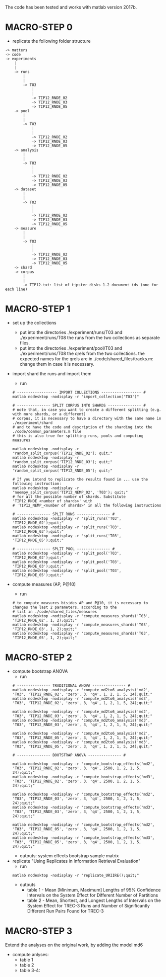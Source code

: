 The code has been tested and works with matlab version 2017b.

# MACRO-STEP 0
* replicate the following folder structure
```
-> matters
-> code
-> experiments
	|
	|
	-> runs
		|
		|
		-> TO3
			|
			|
			-> TIP12_RNDE_02
			-> TIP12_RNDE_03
			-> TIP12_RNDE_05
	-> pool
		|
		|
		-> TO3
			|
			|
			-> TIP12_RNDE_02
			-> TIP12_RNDE_03
			-> TIP12_RNDE_05
	-> analysis
		|
		|
		-> TO3
			|
			|
			-> TIP12_RNDE_02
			-> TIP12_RNDE_03
			-> TIP12_RNDE_05
	-> dataset
		|
		|
		-> TO3
			|
			|
			-> TIP12_RNDE_02
			-> TIP12_RNDE_03
			-> TIP12_RNDE_05
	-> measure
		|
		|
		-> TO3
			|
			|
			-> TIP12_RNDE_02
			-> TIP12_RNDE_03
			-> TIP12_RNDE_05
	-> shard
	-> corpus
		|
		|
		-> TIP12.txt: list of tipster disks 1-2 document ids (one for each line)
```

# MACRO-STEP 1
* set up the collections 
	* put into the directories ./experiment/runs/T03 and ./experiment/runs/T08 the runs from the two collections as separate files.
	* put into the directories ./experiment/pool/T03 and ./experiment/runs/T08 the qrels from the two collections. the expected names for the qrels are in ./code/shared_files/tracks.m: change them in case it is necessary.
* import shard the runs and import them
	* run
	
	```
	# ------------------ IMPORT COLLECTIONS ------------------ #
	matlab nodesktop -nodisplay -r "import_collection('T03')"
	
	# --------------- SPLIT CORPUS INTO SHARDS --------------- #
	# note that, in case you want to create a different splitting (e.g. with more shards, or a different)
	# corpus, it is necessary to have a directory with the same name in ./experiment/shard
	# and to have the code and description of the sharding into the ./code/common_parameters.m file
	# this is also true for splitting runs, pools and computing measures
	
	matlab nodesktop -nodisplay -r "random_split_corpus('TIP12_RNDE_02'); quit;"
	matlab nodesktop -nodisplay -r "random_split_corpus('TIP12_RNDE_03'); quit;"
	matlab nodesktop -nodisplay -r "random_split_corpus('TIP12_RNDE_05'); quit;"
	
	# If you intend to replicate the results found in ... use the following instruction:
	matlab nodesktop -nodisplay -r "noempy_split_corpus('TIP12_NEMP_02', 'T03'); quit;"
	# for all the possible number of shards. Substitute 'TIP12_RNDE_<number of shards>' with 
	# 'TIP12_NEMP_<number of shards>' in all the following instructions
		
	# --------------- SPLIT RUNS --------------- #
	matlab nodesktop -nodisplay -r "split_runs('T03', 'TIP12_RNDE_02');quit;"
	matlab nodesktop -nodisplay -r "split_runs('T03', 'TIP12_RNDE_03');quit;"
	matlab nodesktop -nodisplay -r "split_runs('T03', 'TIP12_RNDE_05');quit;"
	
	# --------------- SPLIT POOL --------------- #
	matlab nodesktop -nodisplay -r "split_pool('T03', 'TIP12_RNDE_02');quit;"
	matlab nodesktop -nodisplay -r "split_pool('T03', 'TIP12_RNDE_03');quit;"
	matlab nodesktop -nodisplay -r "split_pool('T03', 'TIP12_RNDE_05');quit;"
	```
		
* compute measures (AP, P@10)
	* run
	```
	# to compute measures bisides AP and P@10, it is necessary to changes the last 2 parameters, according to the
	# list in ./code/shared_files/measures
	matlab nodesktop -nodisplay -r "compute_measures_shards('T03', 'TIP12_RNDE_02', 1, 2);quit;"
	matlab nodesktop -nodisplay -r "compute_measures_shards('T03', 'TIP12_RNDE_03', 1, 2);quit;"
	matlab nodesktop -nodisplay -r "compute_measures_shards('T03', 'TIP12_RNDE_05', 1, 2);quit;"
	```


# MACRO-STEP 2
* compute bootstrap ANOVA
	* run
	```
	# --------------- TRADITIONAL ANOVA --------------- #
	matlab nodesktop -nodisplay -r "compute_md2to6_analysis('md2', 'T03', 'TIP12_RNDE_02', 'zero', 3, 'q4', 1, 2, 1, 5, 24);quit;"
	matlab nodesktop -nodisplay -r "compute_md2to6_analysis('md3', 'T03', 'TIP12_RNDE_02', 'zero', 3, 'q4', 1, 2, 1, 5, 24);quit;"

	matlab nodesktop -nodisplay -r "compute_md2to6_analysis('md2', 'T03', 'TIP12_RNDE_03', 'zero', 3, 'q4', 1, 2, 1, 5, 24);quit;"
	matlab nodesktop -nodisplay -r "compute_md2to6_analysis('md3', 'T03', 'TIP12_RNDE_03', 'zero', 3, 'q4', 1, 2, 1, 5, 24);quit;"

	matlab nodesktop -nodisplay -r "compute_md2to6_analysis('md2', 'T03', 'TIP12_RNDE_05', 'zero', 3, 'q4', 1, 2, 1, 5, 24);quit;"
	matlab nodesktop -nodisplay -r "compute_md2to6_analysis('md3', 'T03', 'TIP12_RNDE_05', 'zero', 3, 'q4', 1, 2, 1, 5, 24);quit;"

	# --------------- BOOTSTRAP ANOVA --------------- #

	matlab nodesktop -nodisplay -r "compute_bootstrap_effects('md2', 'T03', 'TIP12_RNDE_02', 'zero', 3, 'q4', 2500, 1, 2, 1, 5, 24);quit;"
	matlab nodesktop -nodisplay -r "compute_bootstrap_effects('md3', 'T03', 'TIP12_RNDE_02', 'zero', 3, 'q4', 2500, 1, 2, 1, 5, 24);quit;"

	matlab nodesktop -nodisplay -r "compute_bootstrap_effects('md2', 'T03', 'TIP12_RNDE_03', 'zero', 3, 'q4', 2500, 1, 2, 1, 5, 24);quit;"
	matlab nodesktop -nodisplay -r "compute_bootstrap_effects('md3', 'T03', 'TIP12_RNDE_03', 'zero', 3, 'q4', 2500, 1, 2, 1, 5, 24);quit;"

	matlab nodesktop -nodisplay -r "compute_bootstrap_effects('md2', 'T03', 'TIP12_RNDE_05', 'zero', 3, 'q4', 2500, 1, 2, 1, 5, 24);quit;"
	matlab nodesktop -nodisplay -r "compute_bootstrap_effects('md3', 'T03', 'TIP12_RNDE_05', 'zero', 3, 'q4', 2500, 1, 2, 1, 5, 24);quit;"
	```
	* outputs: system effects bootstrap sample matrix
* replicate "Using Replicates in Information Retrieval Evaluation"
	* run
	```
	matlab nodesktop -nodisplay -r "replicate_URIIRE();quit;"
	```
	* outputs
		* table 1 - Mean [Minimum, Maximum] Lengths of 95% Confidence Intervals on the System Effect for Different Number of Partitions
		* table 2 - Mean, Shortest, and Longest Lengths of Intervals on the System Effect for TREC-3 Runs and Number of Significantly Different Run Pairs Found for TREC-3




# MACRO-STEP 3
Extend the analyses on the original work, by adding the model md6
* compute anlyses:
 	* table 1
	* table 2
	* table 3-4: 
